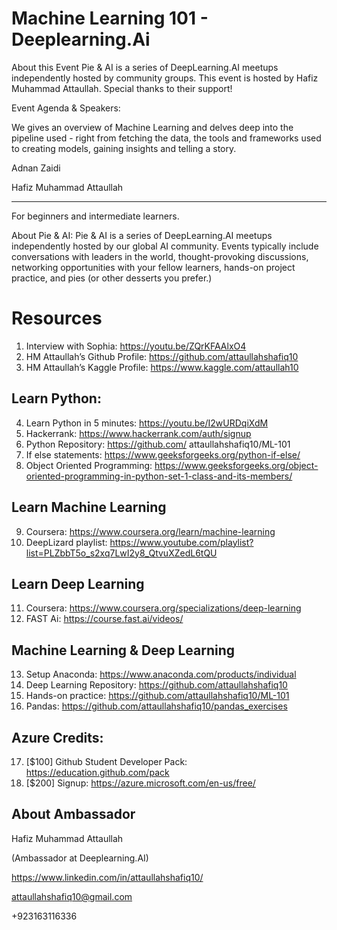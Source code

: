 # Machine Learning 101 - Deeplearning.Ai
About this Event
Pie & AI is a series of DeepLearning.AI meetups independently hosted by community groups. This event is hosted by Hafiz Muhammad Attaullah. Special thanks to their support!

Event Agenda & Speakers:

We gives an overview of Machine Learning and delves deep into the pipeline used - right from fetching the data, the tools and frameworks used to creating models, gaining insights and telling a story.


Adnan Zaidi

Hafiz Muhammad Attaullah
___________

For beginners and intermediate learners.



About Pie & AI: Pie & AI is a series of DeepLearning.AI meetups independently hosted by our global AI community. Events typically include conversations with leaders in the world, thought-provoking discussions, networking opportunities with your fellow learners, hands-on project practice, and pies (or other desserts you prefer.)




# Resources




1.	Interview with Sophia: https://youtu.be/ZQrKFAAlxO4
2.	HM Attaullah’s Github Profile: https://github.com/attaullahshafiq10
3.	HM Attaullah’s Kaggle Profile: https://www.kaggle.com/attaullah10

## Learn Python:
4.	Learn Python in 5 minutes: https://youtu.be/I2wURDqiXdM
5.	Hackerrank:  https://www.hackerrank.com/auth/signup
6.	Python Repository: https://github.com/ attaullahshafiq10/ML-101
7.	If else statements: https://www.geeksforgeeks.org/python-if-else/
8.	Object Oriented Programming: https://www.geeksforgeeks.org/object-oriented-programming-in-python-set-1-class-and-its-members/
## Learn Machine Learning
9.	Coursera: https://www.coursera.org/learn/machine-learning
10.	DeepLizard playlist: https://www.youtube.com/playlist?list=PLZbbT5o_s2xq7LwI2y8_QtvuXZedL6tQU
## Learn Deep Learning
11.	Coursera: https://www.coursera.org/specializations/deep-learning
12.	FAST Ai: https://course.fast.ai/videos/
## Machine Learning & Deep Learning
13.	 Setup Anaconda: https://www.anaconda.com/products/individual
14.	Deep Learning Repository: https://github.com/attaullahshafiq10
15.	Hands-on practice: https://github.com/attaullahshafiq10/ML-101
16.	Pandas: https://github.com/attaullahshafiq10/pandas_exercises
## Azure Credits:
17.	[$100] Github Student Developer Pack: https://education.github.com/pack
18.	[$200] Signup: https://azure.microsoft.com/en-us/free/





## About Ambassador
Hafiz Muhammad Attaullah

(Ambassador at Deeplearning.AI)

https://www.linkedin.com/in/attaullahshafiq10/

attaullahshafiq10@gmail.com

+923163116336
